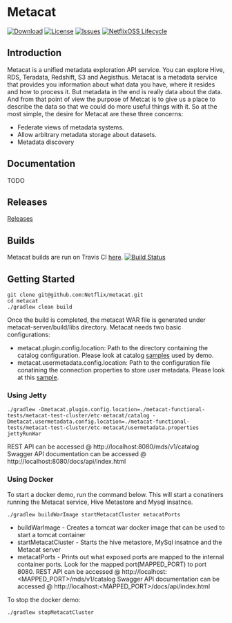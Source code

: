 # Metacat

[![Download](https://api.bintray.com/packages/netflixoss/maven/metacat/images/download.svg)](https://bintray.com/netflixoss/maven/metacat/_latestVersion)
[![License](https://img.shields.io/github/license/Netflix/metacat.svg)](http://www.apache.org/licenses/LICENSE-2.0)
[![Issues](https://img.shields.io/github/issues/Netflix/metacat.svg)](https://github.com/Netflix/metacat/issues)
[![NetflixOSS Lifecycle](https://img.shields.io/osslifecycle/Netflix/metacat.svg)]()

## Introduction

Metacat is a unified metadata exploration API service.  You can explore Hive, RDS, Teradata, Redshift, S3 and Aegisthus.
Metacat is a metadata service that provides you information about what data you have, where it resides and how to process it.
But metadata in the end is really data about the data.  And from that point of view the purpose of Metcat is to give us a place to
describe the data so that we could do more useful things with it.  So at the most simple, the desire for Metacat are these three concerns:

* Federate views of metadata systems.
* Allow arbitrary metadata storage about datasets.
* Metadata discovery

## Documentation

TODO

## Releases

[Releases](https://github.com/Netflix/metacat/releases/)

## Builds

Metacat builds are run on Travis CI [here](https://travis-ci.org/Netflix/metacat).
[![Build Status](https://travis-ci.org/Netflix/metacat.svg?branch=master)](https://travis-ci.org/Netflix/meatcat)

## Getting Started
```
git clone git@github.com:Netflix/metacat.git
cd metacat
./gradlew clean build
```
Once the build is completed, the metacat WAR file is generated under metacat-server/build/libs directory. Metacat needs two basic configurations:

* metacat.plugin.config.location: Path to the directory containing the catalog configuration. Please look at catalog [samples](https://github.com/Netflix/metacat/tree/master/metacat-functional-tests/metacat-test-cluster/etc-metacat/catalog) used by demo.
* metacat.usermetadata.config.location: Path to the configuration file conatining the connection properties to store user metadata. Please look at this [sample](https://github.com/Netflix/metacat/blob/master/metacat-functional-tests/metacat-test-cluster/etc-metacat/usermetadata.properties).
### Using Jetty
```
./gradlew -Dmetacat.plugin.config.location=./metacat-functional-tests/metacat-test-cluster/etc-metacat/catalog -Dmetacat.usermetadata.config.location=./metacat-functional-tests/metacat-test-cluster/etc-metacat/usermetadata.properties jettyRunWar
```
REST API can be accessed @ http://localhost:8080/mds/v1/catalog
Swagger API documentation can be accessed @ http://localhost:8080/docs/api/index.html
### Using Docker
To start a docker demo, run the command below. This will start a conatiners running the Metacat service, Hive Metastore and Mysql insatnce.
```
./gradlew buildWarImage startMetacatCluster metacatPorts
```
* buildWarImage - Creates a tomcat war docker image that can be used to start a tomcat container
* startMetacatCluster - Starts the hive metastore, MySql insatnce and the Metacat server
* metacatPorts - Prints out what exposed ports are mapped to the internal container ports.
Look for the mapped port(MAPPED_PORT) to port 8080.
REST API can be accessed @ http://localhost:<MAPPED_PORT>/mds/v1/catalog
Swagger API documentation can be accessed @ http://localhost:<MAPPED_PORT>/docs/api/index.html

To stop the docker demo:
```
./gradlew stopMetacatCluster
```
